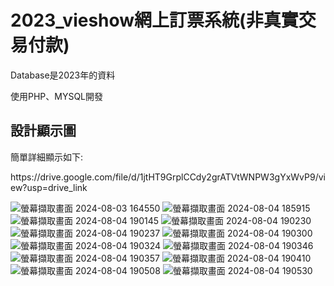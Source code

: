 # 2023_vieshow網上訂票系統(非真實交易付款)
<p>Database是2023年的資料</p>
<p>使用PHP、MYSQL開發</p>

## 設計顯示圖
<p>簡單詳細顯示如下:</p>
https://drive.google.com/file/d/1jtHT9GrplCCdy2grATVtWNPW3gYxWvP9/view?usp=drive_link

![螢幕擷取畫面 2024-08-03 164550](https://github.com/user-attachments/assets/bece1615-1a55-4bc7-95c9-004d70ed3131)
![螢幕擷取畫面 2024-08-04 185915](https://github.com/user-attachments/assets/061f0d34-eb14-49ea-ac96-6b1fe22b0ce4)
![螢幕擷取畫面 2024-08-04 190145](https://github.com/user-attachments/assets/2108b7de-949e-4666-86d2-9cb782a25ff1)
![螢幕擷取畫面 2024-08-04 190230](https://github.com/user-attachments/assets/ca57b8c5-9129-4c16-824d-fdc89b68fbd8)
![螢幕擷取畫面 2024-08-04 190237](https://github.com/user-attachments/assets/ba4c0338-0d89-494a-92be-b0a614832495)
![螢幕擷取畫面 2024-08-04 190300](https://github.com/user-attachments/assets/151f5da2-df9e-422b-a850-9ae10eedd99a)
![螢幕擷取畫面 2024-08-04 190324](https://github.com/user-attachments/assets/2badd156-e820-43b1-a803-81cb561813d6)
![螢幕擷取畫面 2024-08-04 190346](https://github.com/user-attachments/assets/5ebe1f09-7525-4f82-8fab-782bdecbd108)
![螢幕擷取畫面 2024-08-04 190357](https://github.com/user-attachments/assets/21c3d6ce-da59-4706-aa98-c1f77ee5b0da)
![螢幕擷取畫面 2024-08-04 190410](https://github.com/user-attachments/assets/003eb242-4090-4b6b-88a9-4c267c2454f4)
![螢幕擷取畫面 2024-08-04 190508](https://github.com/user-attachments/assets/3331b68e-5fa8-44c2-a890-680f3bf70ddb)
![螢幕擷取畫面 2024-08-04 190530](https://github.com/user-attachments/assets/f836ebfc-f88e-4939-8e74-7035bc5dfeac)

